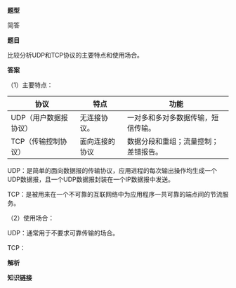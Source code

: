 **题型**

简答

**题目** 

比较分析UDP和TCP协议的主要特点和使用场合。

**答案**

（1）主要特点：

| 协议                  | 特点           | 功能                                 |
| --------------------- | -------------- | ------------------------------------ |
| UDP（用户数据报协议） | 无连接协议。   | 一对多和多对多数据传输，短信传输。   |
| TCP（传输控制协议）   | 面向连接的协议 | 数据分段和重组；流量控制；差错报告。 |



UDP：是简单的面向数据报的传输协议，应用进程的每次输出操作均生成一个UDP数据报，且一个UDP数据报封装在一个IP数据报中发送。

TCP：是被用来在一个不可靠的互联网络中为应用程序一共可靠的端点间的节流服务。

（2）使用场合：

UDP：通常用于不要求可靠传输的场合。

TCP：

**解析**



**知识链接**


